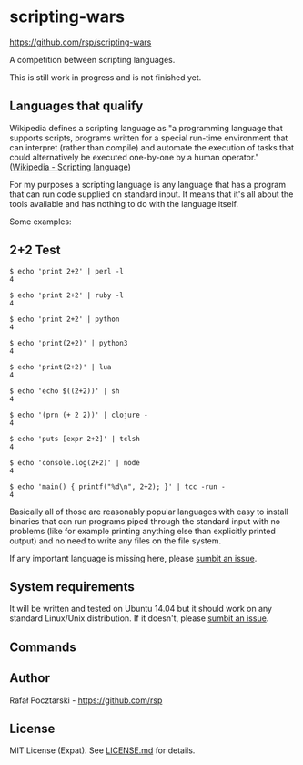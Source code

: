 scripting-wars
===============

https://github.com/rsp/scripting-wars

A competition between scripting languages.

This is still work in progress and is not finished yet.

Languages that qualify
----------------------

Wikipedia defines a scripting language as "a programming language that
supports scripts, programs written for a special run-time environment
that can interpret (rather than compile) and automate the execution of
tasks that could alternatively be executed one-by-one by a human operator."
([Wikipedia - Scripting language](https://en.wikipedia.org/wiki/Scripting_language))

For my purposes a scripting language is any language that has a program
that can run code supplied on standard input. It means that it's all about
the tools available and has nothing to do with the language itself.

Some examples:

2+2 Test
--------

```
$ echo 'print 2+2' | perl -l
4

$ echo 'print 2+2' | ruby -l
4

$ echo 'print 2+2' | python
4

$ echo 'print(2+2)' | python3
4

$ echo 'print(2+2)' | lua
4

$ echo 'echo $((2+2))' | sh
4

$ echo '(prn (+ 2 2))' | clojure -
4

$ echo 'puts [expr 2+2]' | tclsh
4

$ echo 'console.log(2+2)' | node
4

$ echo 'main() { printf("%d\n", 2+2); }' | tcc -run -
4
```

Basically all of those are reasonably popular languages
with easy to install binaries that can run programs
piped through the standard input with no problems
(like for example printing anything else than explicitly printed output)
and no need to write any files on the file system.

If any important language is missing here,
please [sumbit an issue](https://github.com/rsp/scripting-wars/issues).

System requirements
-------------------

It will be written and tested on Ubuntu 14.04
but it should work on any standard Linux/Unix distribution. If it doesn't,
please [sumbit an issue](https://github.com/rsp/scripting-wars/issues).

Commands
--------

Author
------
Rafał Pocztarski - https://github.com/rsp

License
-------
MIT License (Expat). See [LICENSE.md](LICENSE.md) for details.
